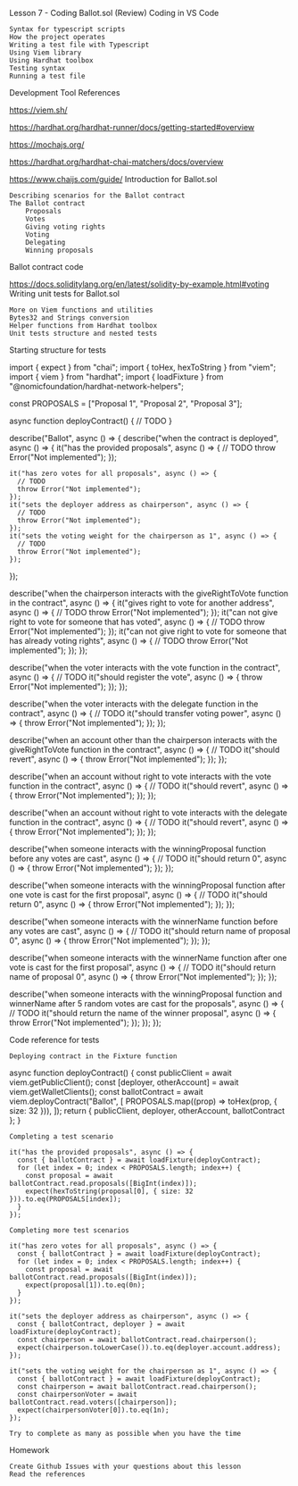 Lesson 7 - Coding Ballot.sol
(Review) Coding in VS Code

    Syntax for typescript scripts
    How the project operates
    Writing a test file with Typescript
    Using Viem library
    Using Hardhat toolbox
    Testing syntax
    Running a test file

Development Tool References

https://viem.sh/

https://hardhat.org/hardhat-runner/docs/getting-started#overview

https://mochajs.org/

https://hardhat.org/hardhat-chai-matchers/docs/overview

https://www.chaijs.com/guide/
Introduction for Ballot.sol

    Describing scenarios for the Ballot contract
    The Ballot contract
        Proposals
        Votes
        Giving voting rights
        Voting
        Delegating
        Winning proposals

Ballot contract code

https://docs.soliditylang.org/en/latest/solidity-by-example.html#voting
Writing unit tests for Ballot.sol

    More on Viem functions and utilities
    Bytes32 and Strings conversion
    Helper functions from Hardhat toolbox
    Unit tests structure and nested tests

Starting structure for tests

import { expect } from "chai";
import { toHex, hexToString } from "viem";
import { viem } from "hardhat";
import { loadFixture } from "@nomicfoundation/hardhat-network-helpers";

const PROPOSALS = ["Proposal 1", "Proposal 2", "Proposal 3"];

async function deployContract() {
  // TODO
}

describe("Ballot", async () => {
  describe("when the contract is deployed", async () => {
    it("has the provided proposals", async () => {
      // TODO
      throw Error("Not implemented");
    });

    it("has zero votes for all proposals", async () => {
      // TODO
      throw Error("Not implemented");
    });
    it("sets the deployer address as chairperson", async () => {
      // TODO
      throw Error("Not implemented");
    });
    it("sets the voting weight for the chairperson as 1", async () => {
      // TODO
      throw Error("Not implemented");
    });
  });

  describe("when the chairperson interacts with the giveRightToVote function in the contract", async () => {
    it("gives right to vote for another address", async () => {
      // TODO
      throw Error("Not implemented");
    });
    it("can not give right to vote for someone that has voted", async () => {
      // TODO
      throw Error("Not implemented");
    });
    it("can not give right to vote for someone that has already voting rights", async () => {
      // TODO
      throw Error("Not implemented");
    });
  });

  describe("when the voter interacts with the vote function in the contract", async () => {
    // TODO
    it("should register the vote", async () => {
      throw Error("Not implemented");
    });
  });

  describe("when the voter interacts with the delegate function in the contract", async () => {
    // TODO
    it("should transfer voting power", async () => {
      throw Error("Not implemented");
    });
  });

  describe("when an account other than the chairperson interacts with the giveRightToVote function in the contract", async () => {
    // TODO
    it("should revert", async () => {
      throw Error("Not implemented");
    });
  });

  describe("when an account without right to vote interacts with the vote function in the contract", async () => {
    // TODO
    it("should revert", async () => {
      throw Error("Not implemented");
    });
  });

  describe("when an account without right to vote interacts with the delegate function in the contract", async () => {
    // TODO
    it("should revert", async () => {
      throw Error("Not implemented");
    });
  });

  describe("when someone interacts with the winningProposal function before any votes are cast", async () => {
    // TODO
    it("should return 0", async () => {
      throw Error("Not implemented");
    });
  });

  describe("when someone interacts with the winningProposal function after one vote is cast for the first proposal", async () => {
    // TODO
    it("should return 0", async () => {
      throw Error("Not implemented");
    });
  });

  describe("when someone interacts with the winnerName function before any votes are cast", async () => {
    // TODO
    it("should return name of proposal 0", async () => {
      throw Error("Not implemented");
    });
  });

  describe("when someone interacts with the winnerName function after one vote is cast for the first proposal", async () => {
    // TODO
    it("should return name of proposal 0", async () => {
      throw Error("Not implemented");
    });
  });

  describe("when someone interacts with the winningProposal function and winnerName after 5 random votes are cast for the proposals", async () => {
    // TODO
    it("should return the name of the winner proposal", async () => {
      throw Error("Not implemented");
    });
  });
});

Code reference for tests

    Deploying contract in the Fixture function

async function deployContract() {
  const publicClient = await viem.getPublicClient();
  const [deployer, otherAccount] = await viem.getWalletClients();
  const ballotContract = await viem.deployContract("Ballot", [
    PROPOSALS.map((prop) => toHex(prop, { size: 32 })),
  ]);
  return { publicClient, deployer, otherAccount, ballotContract };
}

    Completing a test scenario

    it("has the provided proposals", async () => {
      const { ballotContract } = await loadFixture(deployContract);
      for (let index = 0; index < PROPOSALS.length; index++) {
        const proposal = await ballotContract.read.proposals([BigInt(index)]);
        expect(hexToString(proposal[0], { size: 32 })).to.eq(PROPOSALS[index]);
      }
    });

    Completing more test scenarios

    it("has zero votes for all proposals", async () => {
      const { ballotContract } = await loadFixture(deployContract);
      for (let index = 0; index < PROPOSALS.length; index++) {
        const proposal = await ballotContract.read.proposals([BigInt(index)]);
        expect(proposal[1]).to.eq(0n);
      }
    });

    it("sets the deployer address as chairperson", async () => {
      const { ballotContract, deployer } = await loadFixture(deployContract);
      const chairperson = await ballotContract.read.chairperson();
      expect(chairperson.toLowerCase()).to.eq(deployer.account.address);
    });

    it("sets the voting weight for the chairperson as 1", async () => {
      const { ballotContract } = await loadFixture(deployContract);
      const chairperson = await ballotContract.read.chairperson();
      const chairpersonVoter = await ballotContract.read.voters([chairperson]);
      expect(chairpersonVoter[0]).to.eq(1n);
    });

    Try to complete as many as possible when you have the time

Homework

    Create Github Issues with your questions about this lesson
    Read the references
